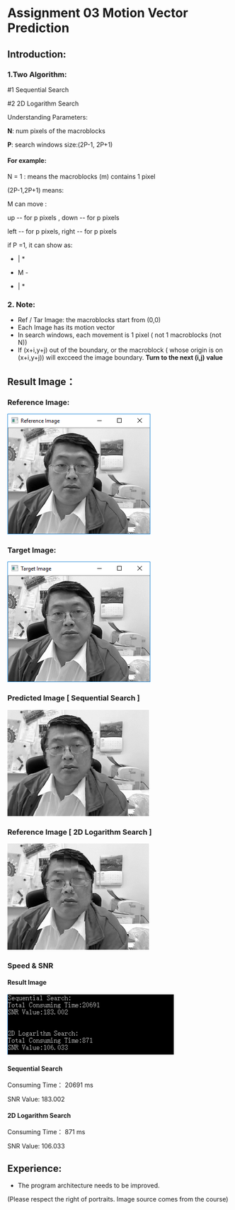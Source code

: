 # Assignment 03 Motion Vector Prediction
## Introduction:
### 1.Two Algorithm:
#1 Sequential Search

#2 2D Logarithm Search

Understanding Parameters:

**N**: num pixels of the macroblocks

**P**: search windows size:(2P-1, 2P+1)


#### For example:
N = 1 : means the macroblocks (m) contains 1 pixel

(2P-1,2P+1) means:

M can move :  

up -- for p pixels , down -- for p pixels 

left -- for p pixels, right -- for p pixels

if P =1, it can show as:

*   |   *

-   M   -

*   |   *

### 2. Note:
+ Ref / Tar Image: the macroblocks start from (0,0)
+ Each Image has its motion vector
+ In search windows, each movement is 1 pixel ( not 1 macroblocks (not N))
+ If (x+i,y+j) out of the boundary, or the macroblock ( whose origin is on (x+i,y+j)) will excceed the image boundary.
**Turn to the next (i,j) value** 

## Result Image：
### Reference Image:
![Reference Image](https://github.com/WinterPu/Exercise/blob/master/Multimedia%20Assignments/Assignment%2003%20-%20MotionVectorPrediction/--%20Result%20Images%20--/Reference%20Image.png?raw=true)
### Target Image:
![Target Image](https://github.com/WinterPu/Exercise/blob/master/Multimedia%20Assignments/Assignment%2003%20-%20MotionVectorPrediction/--%20Result%20Images%20--/Target%20Image.png?raw=true)
### Predicted Image [ Sequential Search ]
![Sequential Search](https://github.com/WinterPu/Exercise/blob/master/Multimedia%20Assignments/Assignment%2003%20-%20MotionVectorPrediction/--%20Result%20Images%20--/Sequential%20Search%20Image.png?raw=true)
### Reference Image [ 2D Logarithm Search ]
![2D Logarithm Search Image](https://github.com/WinterPu/Exercise/blob/master/Multimedia%20Assignments/Assignment%2003%20-%20MotionVectorPrediction/--%20Result%20Images%20--/2D%20Logarithm%20Search%20Image.png?raw=true)

### Speed & SNR
#### Result Image
![Evaluation](https://github.com/WinterPu/Exercise/blob/master/Multimedia%20Assignments/Assignment%2003%20-%20MotionVectorPrediction/--%20Result%20Images%20--/Evaluation.png?raw=true)

#### Sequential Search
Consuming Time： 20691 ms

SNR Value: 183.002
#### 2D Logarithm Search
Consuming Time： 871 ms

SNR Value: 106.033

## Experience:
+ The program architecture needs to be improved.

(Please respect the right of portraits. Image source comes from the course)
